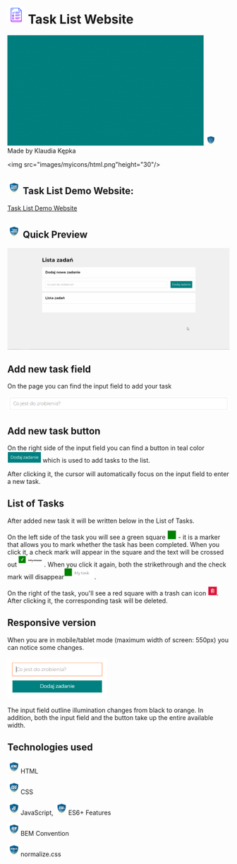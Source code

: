 # <img src="images/icon.png" height="40"/> Task List Website 
<img src="images/show.gif" height="250"/>
<img src="images/myIcons/kk.png" height="25"/>Made by Klaudia Kępka

<img src="images/myicons/html.png"height="30"/>

## <img src="images/myIcons/demo.png" height="30"/> Task List Demo Website:
[Task List Demo Website](https://kepkaklaudia.github.io/taskList/)

## <img src="images/myIcons/quick.png" height="30"/> Quick Preview
![gifPreview](images/preview.gif)

## Add new task field
On the page you can find the input field to add your task

<img src="images/input.PNG"/>

## Add new task button
On the right side of the input field you can find a button in teal color <img src="images/button.PNG" height="25"/> which is used to add tasks to the list.

After clicking it, the cursor will automatically focus on the input field to enter a new task.

## List of Tasks
After added new task it will be written below in the List of Tasks.

On the left side of the task you will see a green square <img src="images/greenButton.PNG" height="20"/> - it is a marker that allows you to mark whether the task has been completed. When you click it, a check mark will appear in the square and the text will be crossed out <img src="images/myTaskDone.PNG" height="25"/>. When you click it again, both the strikethrough and the check mark will disappear<img src="images/myTask.PNG" height="25"/>.

On the right of the task, you'll see a red square with a trash can icon <img src="images/redButton.PNG" height="20"/>. After clicking it, the corresponding task will be deleted.

## Responsive version
When you are in mobile/tablet mode (maximum width of screen: 550px) you can notice some changes.

<img src="images/mobile.PNG"/>

The input field outline illumination changes from black to orange. In addition, both the input field and the button take up the entire available width.


## Technologies used
<img src="images/myIcons/html.png" height="30"/>HTML

<img src="images/myIcons/css.png" height="30"/>CSS

<img src="images/myIcons/js.png" height="30"/>JavaScript, <img src="images/myIcons/es6.png" height="30"/>ES6+ Features

<img src="images/myIcons/bem.png" height="30"/>BEM Convention

<img src="images/myIcons/norm.png" height="30"/>normalize.css
